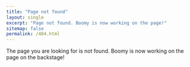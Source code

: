 ```yaml
---
title: "Page not found"
layout: single
excerpt: "Page not found. Boomy is now working on the page!"
sitemap: false
permalink: /404.html
---
```


The page you are looking for is not found. 
Boomy is now working on the page on the backstage!

<script type="text/javascript">
  var GOOG_FIXURL_LANG = 'en';
  var GOOG_FIXURL_SITE = '{{ site.url }}'
</script>
<script type="text/javascript"
  src="//linkhelp.clients.google.com/tbproxy/lh/wm/fixurl.js">
</script>
